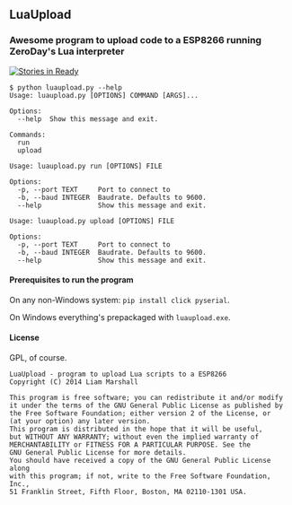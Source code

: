 ## LuaUpload
### Awesome program to upload code to a ESP8266 running ZeroDay's Lua interpreter

[![Stories in Ready](https://badge.waffle.io/archimedespi/esp8266-luaupload.png?label=ready&title=Ready)](https://waffle.io/archimedespi/esp8266-luaupload)



````
$ python luaupload.py --help
Usage: luaupload.py [OPTIONS] COMMAND [ARGS]...

Options:
  --help  Show this message and exit.

Commands:
  run
  upload
````

````
Usage: luaupload.py run [OPTIONS] FILE

Options:
  -p, --port TEXT     Port to connect to
  -b, --baud INTEGER  Baudrate. Defaults to 9600.
  --help              Show this message and exit.
````

````
Usage: luaupload.py upload [OPTIONS] FILE

Options:
  -p, --port TEXT     Port to connect to
  -b, --baud INTEGER  Baudrate. Defaults to 9600.
  --help              Show this message and exit.
````

#### Prerequisites to run the program
On any non-Windows system:
`pip install click pyserial`.

On Windows everything's prepackaged with `luaupload.exe`.

#### License

GPL, of course.

````
LuaUpload - program to upload Lua scripts to a ESP8266
Copyright (C) 2014 Liam Marshall

This program is free software; you can redistribute it and/or modify
it under the terms of the GNU General Public License as published by
the Free Software Foundation; either version 2 of the License, or
(at your option) any later version.
This program is distributed in the hope that it will be useful,
but WITHOUT ANY WARRANTY; without even the implied warranty of
MERCHANTABILITY or FITNESS FOR A PARTICULAR PURPOSE. See the
GNU General Public License for more details.
You should have received a copy of the GNU General Public License along
with this program; if not, write to the Free Software Foundation, Inc.,
51 Franklin Street, Fifth Floor, Boston, MA 02110-1301 USA.
````
